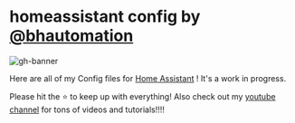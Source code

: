 # homeassistant config by [@bhautomation](www.twitter.com/bhautomation)
![gh-banner](https://user-images.githubusercontent.com/34514709/33998727-0b5ff414-e0ae-11e7-81ac-2a71630ff33e.png)

Here are all of my Config files for [Home Assistant](www.home-assistant.io) !  It's a work in progress.

Please hit the :star: to keep up with everything!  Also check out my [youtube channel](www.youtube.com/channel/UCSKQutOXuNLvFetrKuwudpg) for tons of videos and tutorials!!!!
